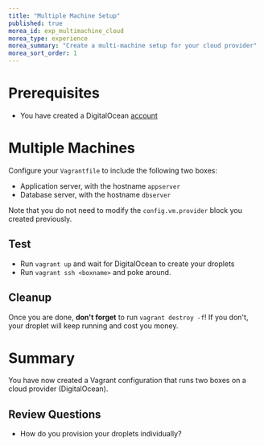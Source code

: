 ```yaml
---
title: "Multiple Machine Setup"
published: true
morea_id: exp_multimachine_cloud
morea_type: experience
morea_summary: "Create a multi-machine setup for your cloud provider"
morea_sort_order: 1
---
```

# Prerequisites
- You have created a DigitalOcean [account]({{site.url}}/morea/DeployCloud/exp_create.html)

# Multiple Machines
Configure your `Vagrantfile` to include the following two boxes:

- Application server, with the hostname `appserver`
- Database server, with the hostname `dbserver`

Note that you do not need to modify the `config.vm.provider` block you created previously.

## Test

- Run `vagrant up` and wait for DigitalOcean to create your droplets
- Run `vagrant ssh <boxname>` and poke around.

## Cleanup       
Once you are done, **don't forget** to run `vagrant destroy -f`!
If you don't, your droplet will keep running and cost you money.


# Summary
You have now created a Vagrant configuration that runs two boxes on a cloud provider (DigitalOcean).

## Review Questions
- How do you provision your droplets individually?

<!-- TODO Should these questions be part of assessments instead? -->

